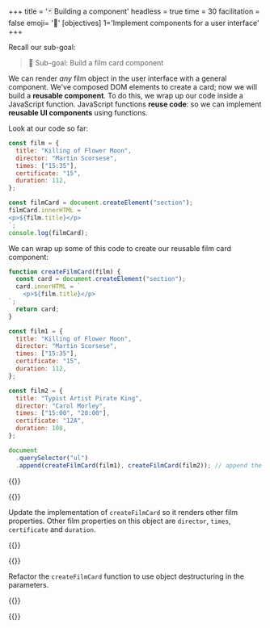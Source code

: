 +++
title = '🃏 Building a component'
headless = true
time = 30
facilitation = false
emoji= '🧩'
[objectives]
    1='Implement components for a user interface'
+++

Recall our sub-goal:

> 🎯 Sub-goal: Build a film card component

We can render _any_ film object in the user interface with a general component. We've composed DOM elements to create a card; now we will build a **reusable component**. To do this, we wrap up our code inside a JavaScript function. JavaScript functions **reuse code**: so we can implement **reusable UI components** using functions.

Look at our code so far:

```js
const film = {
  title: "Killing of Flower Moon",
  director: "Martin Scorsese",
  times: ["15:35"],
  certificate: "15",
  duration: 112,
};

const filmCard = document.createElement("section");
filmCard.innerHTML = `
<p>${film.title}</p>
`;
console.log(filmCard);
```

We can wrap up some of this code to create our reusable film card component:

```js
function createFilmCard(film) {
  const card = document.createElement("section");
  card.innerHTML = `
    <p>${film.title}</p>
`;
  return card;
}

const film1 = {
  title: "Killing of Flower Moon",
  director: "Martin Scorsese",
  times: ["15:35"],
  certificate: "15",
  duration: 112,
};

const film2 = {
  title: "Typist Artist Pirate King",
  director: "Carol Morley",
  times: ["15:00", "20:00"],
  certificate: "12A",
  duration: 108,
};

document
  .querySelector("ul")
  .append(createFilmCard(film1), createFilmCard(film2)); // append the film cards to the DOM
```

{{<tabs>}}

{{<tab name="🔧 Implement">}}

Update the implementation of `createFilmCard` so it renders other film properties. Other film properties on this object are `director`, `times`, `certificate` and `duration`.

{{</tab>}}

{{<tab name="🧹 Refactor">}}

Refactor the `createFilmCard` function to use object destructuring in the parameters.

{{</tab>}}

{{</tabs>}}
